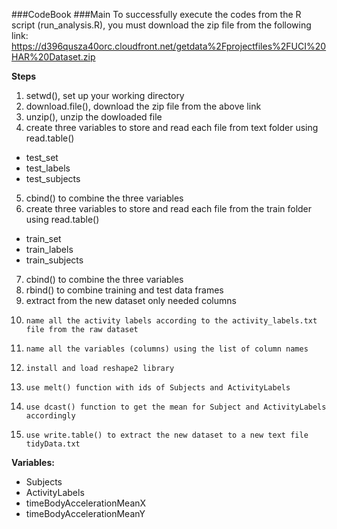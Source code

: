 ###CodeBook
###Main
To successfully execute the codes from the R script (run_analysis.R), you must download the zip file from the following link: https://d396qusza40orc.cloudfront.net/getdata%2Fprojectfiles%2FUCI%20HAR%20Dataset.zip

**Steps**

1.	setwd(), set up your working directory
2. 	download.file(), download the zip file from the above link
3. 	unzip(), unzip the dowloaded file
4. 	create three variables to store and read each file from text folder using read.table()
-	test_set
-	test_labels
-	test_subjects
5. 	cbind() to combine the three variables
6. 	create three variables to store and read each file from the train folder using read.table()
-	train_set
-	train_labels
-	train_subjects
7. 	cbind() to combine the three variables
8. 	rbind() to combine training and test data frames
9. 	extract from the new dataset only needed columns
10. 	name all the activity labels according to the activity_labels.txt file from the raw dataset
11. 	name all the variables (columns) using the list of column names
12. 	install and load reshape2 library
13. 	use melt() function with ids of Subjects and ActivityLabels
14. 	use dcast() function to get the mean for Subject and ActivityLabels accordingly
15. 	use write.table() to extract the new dataset to a new text file tidyData.txt

**Variables:**

*	Subjects
*	ActivityLabels
*	timeBodyAccelerationMeanX
*	timeBodyAccelerationMeanY
